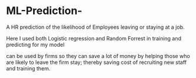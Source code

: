 # ML-Prediction-
A HR prediction of the likelihood of Employees leaving or staying at a job.

Here I used both Logistic regression and Random Forrest in training and predicting for my model 

can be used by firms so they can save a lot of money by helping those who are likely to leave the firm stay; thereby saving cost of recruiting new staff and training them.
